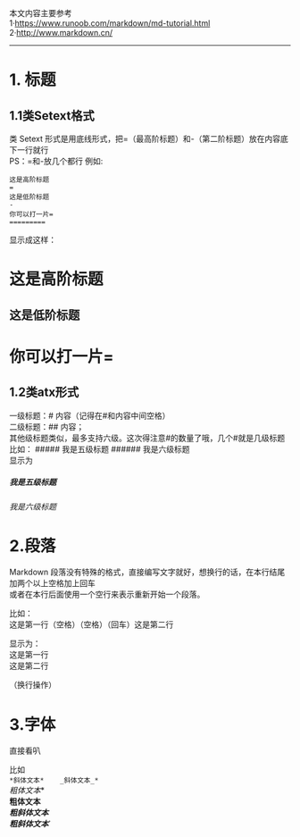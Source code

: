本文内容主要参考   
1·https://www.runoob.com/markdown/md-tutorial.html   
2·http://www.markdown.cn/

---
# 1. 标题  

## 1.1类Setext格式  
类 Setext 形式是用底线形式，把=（最高阶标题）和-（第二阶标题）放在内容底下一行就行  
PS：=和-放几个都行 
例如:
    
    这是高阶标题
    =
    这是低阶标题
    -
    你可以打一片=
    =========
    
显示成这样：  

这是高阶标题
=

这是低阶标题
-
你可以打一片=
=      
   
   
## 1.2类atx形式  

一级标题：# 内容（记得在#和内容中间空格）  
二级标题：## 内容；   
其他级标题类似，最多支持六级。这次得注意#的数量了哦，几个#就是几级标题 
比如：
        ##### 我是五级标题
        ###### 我是六级标题    
显示为
##### 我是五级标题
###### 我是六级标题   
   
   
   

# 2.段落
Markdown 段落没有特殊的格式，直接编写文字就好，想换行的话，在本行结尾加两个以上空格加上回车  
或者在本行后面使用一个空行来表示重新开始一个段落。

比如：   
这是第一行（空格）（空格）（回车）这是第二行

显示为：  
这是第一行  
这是第二行  

（换行操作）

# 3.字体
直接看叭

比如   
`*斜体文本*   
_斜体文本_*`   
    *粗体文本**   
    __粗体文本__    
    ***粗斜体文本***   
    ___粗斜体文本___`
